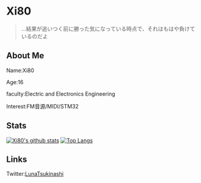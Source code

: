 # Xi80

> …結果が追いつく前に勝った気になっている時点で、それはもはや負けているのだよ



## About Me

Name:Xi80

Age:16

faculty:Electric and Electronics Engineering

Interest:FM音源/MIDI/STM32


## Stats

[![Xi80's github stats](https://github-readme-stats.vercel.app/api?username=Xi80a&show_icons=true&theme=gradient)](https://github.com/anuraghazra/github-readme-stats)
[![Top Langs](https://github-readme-stats.vercel.app/api/top-langs/?username=Xi80)](https://github.com/anuraghazra/github-readme-stats)
## Links

Twitter:[LunaTsukinashi](https://twitter.com/LunaTsukinashi)
